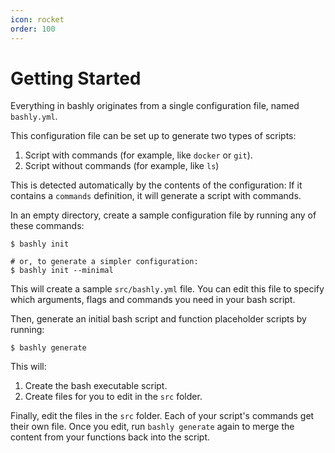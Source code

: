```yaml
---
icon: rocket
order: 100
---
```


# Getting Started

Everything in bashly originates from a single configuration file, named `bashly.yml`.

This configuration file can be set up to generate two types of scripts:

1. Script with commands (for example, like `docker` or `git`).
2. Script without commands (for example, like `ls`)

This is detected automatically by the contents of the configuration: If it contains a `commands` definition, it will generate a script with commands.

In an empty directory, create a sample configuration file by running any of these commands:

```shell
$ bashly init

# or, to generate a simpler configuration:
$ bashly init --minimal
```

This will create a sample `src/bashly.yml` file. You can edit this file to specify which arguments, flags and commands you need in your bash script.

Then, generate an initial bash script and function placeholder scripts by running:

```shell
$ bashly generate
```

This will:

1. Create the bash executable script.
2. Create files for you to edit in the `src` folder.

Finally, edit the files in the `src` folder. Each of your script's commands get their own file. Once you edit, run `bashly generate` again to merge the content from your functions back into the script.

